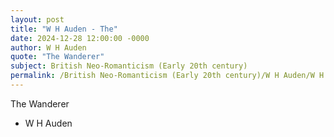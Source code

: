 ```yaml
---
layout: post
title: "W H Auden - The"
date: 2024-12-28 12:00:00 -0000
author: W H Auden
quote: "The Wanderer"
subject: British Neo-Romanticism (Early 20th century)
permalink: /British Neo-Romanticism (Early 20th century)/W H Auden/W H Auden - The
---
```


The Wanderer

- W H Auden

